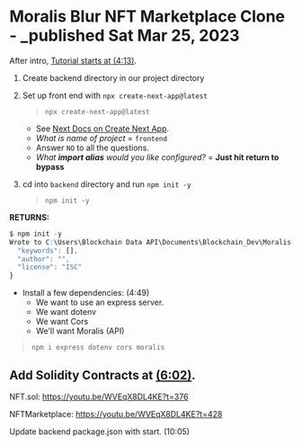 # Moralis Blur NFT Marketplace Clone - \_published Sat Mar 25, 2023

After intro, [Tutorial starts at (4:13)](https://youtu.be/WVEqX8DL4KE?t=253).

1. Create backend directory in our project directory
2. Set up front end with `npx create-next-app@latest`

   > `npx create-next-app@latest`

   - See [Next Docs on Create Next App](https://nextjs.org/docs/api-reference/create-next-app).
   - _What is name of project_ = `frontend`
   - Answer `NO` to all the questions.
   - _What **import alias** would you like configured?_ = **Just hit return to bypass**

3. cd into `backend` directory and run `npm init -y`

   > `npm init -y`

**RETURNS:**

```js
$ npm init -y
Wrote to C:\Users\Blockchain Data API\Documents\Blockchain_Dev\Moralis-YouTube\Blur-NFT-Marketplace-Clone\blur-nft-clone\backend\package.json:
  "keywords": [],
  "author": "",
  "license": "ISC"
}

```

- Install a few dependencies: (4:49)
  - We want to use an express server.
  - We want dotenv
  - We want Cors
  - We'll want Moralis (API)

> `npm i express dotenv cors moralis`

## Add Solidity Contracts at [(6:02)](https://youtu.be/WVEqX8DL4KE?t=361).

NFT.sol: https://youtu.be/WVEqX8DL4KE?t=376

NFTMarketplace: https://youtu.be/WVEqX8DL4KE?t=428

Update backend package.json with start. (10:05)
